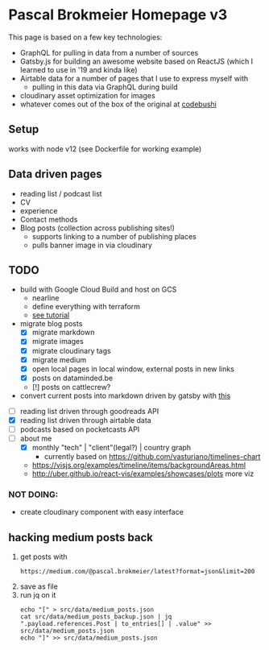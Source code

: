 # Pascal Brokmeier Homepage v3

This page is based on a few key technologies:
- GraphQL for pulling in data from a number of sources
- Gatsby.js for building an awesome website based on ReactJS (which I learned to use in '19 and kinda like)
- Airtable data for a number of pages that I use to express myself with
  - pulling in this data via GraphQL during build
- cloudinary asset optimization for images
- whatever comes out of the box of the original at [codebushi](https://github.com/codebushi/gatsby-starter-forty)

## Setup
works with node v12 (see Dockerfile for working example)

## Data driven pages

- reading list / podcast list
- CV
- experience
- Contact methods
- Blog posts (collection across publishing sites!)
    - supports linking to a number of publishing places
    - pulls banner image in via cloudinary

## TODO
- build with Google Cloud Build and host on GCS
    - nearline
    - define everything with terraform
    - [see tutorial](https://cloud.google.com/community/tutorials/automated-publishing-cloud-build)
- migrate blog posts
    - [x] migrate markdown
    - [x] migrate images
    - [x] migrate cloudinary tags
    - [x] migrate medium
    - [x] open local pages in local window, external posts in new links
    - [x] posts on dataminded.be
    - [!] posts on cattlecrew?
- convert current posts into markdown driven by gatsby with [this](https://www.gatsbyjs.org/docs/adding-markdown-pages/)
- [ ] reading list driven through goodreads API
- [x] reading list driven through airtable data
- [ ]  podcasts based on pocketcasts API
- [ ] about me
  - [x] monthly "tech" | "client"(legal?) | country graph
      - currently based on https://github.com/vasturiano/timelines-chart
  - https://visjs.org/examples/timeline/items/backgroundAreas.html
  - http://uber.github.io/react-vis/examples/showcases/plots more viz

### NOT DOING: 

- create cloudinary component with easy interface

## hacking medium posts back

1. get posts with 
   ```
   https://medium.com/@pascal.brokmeier/latest?format=json&limit=200
   ```
2. save as file
3. run jq on it
    ```
    echo "[" > src/data/medium_posts.json
    cat src/data/medium_posts_backup.json | jq ".payload.references.Post | to_entries[] | .value" >> src/data/medium_posts.json
    echo "]" >> src/data/medium_posts.json
    ```
